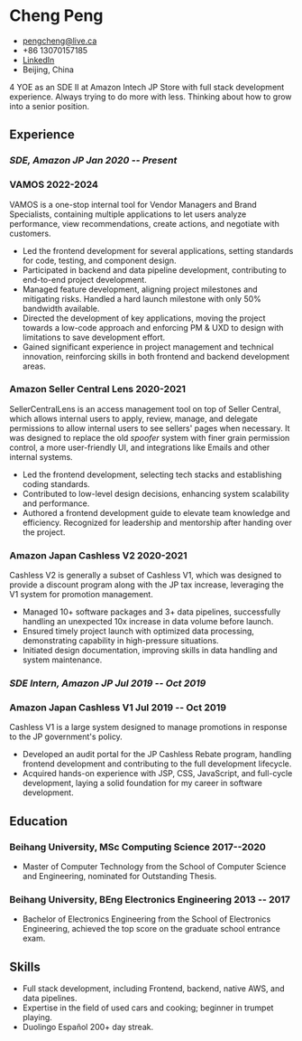 # Cheng Peng

- <pengcheng@live.ca>
- +86 13070157185
- [LinkedIn](https://www.linkedin.com/in/%E7%A8%8B-%E5%BD%AD-8557029b/)
- Beijing, China

4 YOE as an SDE II at Amazon Intech JP Store with full stack development experience. Always trying to do more with less. Thinking about how to grow into a senior position.

## Experience

### *SDE, Amazon JP* <span>*Jan 2020 -- Present*</span>

### VAMOS <span>2022-2024</span>

VAMOS is a one-stop internal tool for Vendor Managers and Brand Specialists, containing multiple applications to let users analyze performance, view recommendations, create actions, and negotiate with customers.

- Led the frontend development for several applications, setting standards for code, testing, and component design.
- Participated in backend and data pipeline development, contributing to end-to-end project development.
- Managed feature development, aligning project milestones and mitigating risks. Handled a hard launch milestone with only 50% bandwidth available.
- Directed the development of key applications, moving the project towards a low-code approach and enforcing PM & UXD to design with limitations to save development effort.
- Gained significant experience in project management and technical innovation, reinforcing skills in both frontend and backend development areas.

### Amazon Seller Central Lens <span>2020-2021</span>

SellerCentralLens is an access management tool on top of Seller Central, which allows internal users to apply, review, manage, and delegate permissions to allow internal users to see sellers' pages when necessary. It was designed to replace the old *spoofer* system with finer grain permission control, a more user-friendly UI, and integrations like Emails and other internal systems.

- Led the frontend development, selecting tech stacks and establishing coding standards.
- Contributed to low-level design decisions, enhancing system scalability and performance.
- Authored a frontend development guide to elevate team knowledge and efficiency. Recognized for leadership and mentorship after handing over the project.

### Amazon Japan Cashless V2 <span>2020-2021</span>

Cashless V2 is generally a subset of Cashless V1, which was designed to provide a discount program along with the JP tax increase, leveraging the V1 system for promotion management.

- Managed 10+ software packages and 3+ data pipelines, successfully handling an unexpected 10x increase in data volume before launch.
- Ensured timely project launch with optimized data processing, demonstrating capability in high-pressure situations.
- Initiated design documentation, improving skills in data handling and system maintenance.

### *SDE Intern, Amazon JP* <span>*Jul 2019 -- Oct 2019*</span>
### Amazon Japan Cashless V1 <span>Jul 2019 -- Oct 2019</span>

Cashless V1 is a large system designed to manage promotions in response to the JP government's policy.

- Developed an audit portal for the JP Cashless Rebate program, handling frontend development and contributing to the full development lifecycle.
- Acquired hands-on experience with JSP, CSS, JavaScript, and full-cycle development, laying a solid foundation for my career in software development.

## Education

### Beihang University, MSc Computing Science <span>2017--2020</span>
  - Master of Computer Technology from the School of Computer Science and Engineering, nominated for Outstanding Thesis.

### Beihang University, BEng Electronics Engineering <span>2013 -- 2017</span>
  - Bachelor of Electronics Engineering from the School of Electronics Engineering, achieved the top score on the graduate school entrance exam.

## Skills
- Full stack development, including Frontend, backend, native AWS, and data pipelines.
- Expertise in the field of used cars and cooking; beginner in trumpet playing.
- Duolingo Español 200+ day streak.



